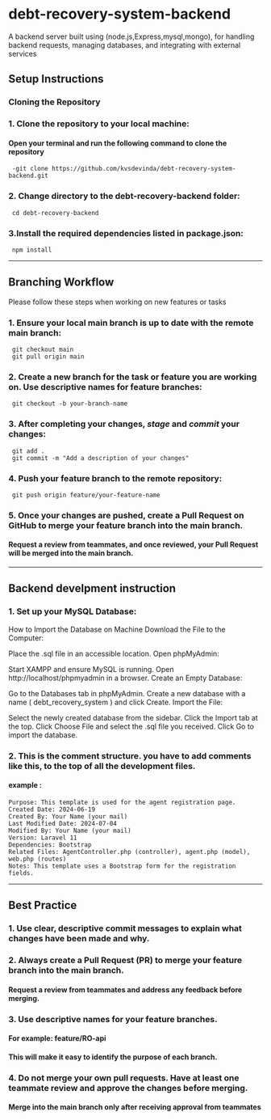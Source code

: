# debt-recovery-system-backend
A backend server built using (node.js,Express,mysql,mongo), for handling backend requests, managing databases, and integrating with external services


## Setup Instructions

### Cloning the Repository

### 1. Clone the repository to your local machine:
#### Open your terminal and run the following command to clone the repository
    
     -git clone https://github.com/kvsdevinda/debt-recovery-system-backend.git
     

### 2. Change directory to the debt-recovery-backend folder:
     
     cd debt-recovery-backend
     

### 3.Install the required dependencies listed in package.json:
    
     npm install
     

-----------------------------------------------------------------------------------------------------------------------------------------------

## Branching Workflow

 Please follow these steps when working on new features or tasks

### 1. Ensure your local main branch is up to date with the remote main branch:
     
     git checkout main
     git pull origin main
     

### 2. Create a new branch for the task or feature you are working on. Use descriptive names for feature branches:
    
     git checkout -b your-branch-name
     

### 3. After completing your changes, *stage* and *commit* your changes:
    
     git add .
     git commit -m "Add a description of your changes"
     

### 4. Push your feature branch to the remote repository:
    
     git push origin feature/your-feature-name
     

### 5. Once your changes are pushed, create a Pull Request on GitHub to merge your feature branch into the main branch.
#### Request a review from teammates, and once reviewed, your Pull Request will be merged into the main branch.

-------------------------------------------------------------------------------------------------------------------------------

## Backend develpment instruction

### 1. Set up your MySQL Database:
   How to Import the Database on Machine
  Download the File to the Computer:

  Place the .sql file in an accessible location.
  Open phpMyAdmin:

  Start XAMPP and ensure MySQL is running.
  Open http://localhost/phpmyadmin in a browser.
  Create an Empty Database:

  Go to the Databases tab in phpMyAdmin.
  Create a new database with a name ( debt_recovery_system ) and click Create.
  Import the File:

  Select the newly created database from the sidebar.
  Click the Import tab at the top.
  Click Choose File and select the .sql file you received.
  Click Go to import the database.
     

### 2. This is the comment structure. you have to add comments like this, to the top of all the development files.
#### example :
    Purpose: This template is used for the agent registration page.
    Created Date: 2024-06-19
    Created By: Your Name (your mail)
    Last Modified Date: 2024-07-04
    Modified By: Your Name (your mail)
    Version: Laravel 11
    Dependencies: Bootstrap
    Related Files: AgentController.php (controller), agent.php (model), web.php (routes)
    Notes: This template uses a Bootstrap form for the registration fields. 

--------------------------------------------------------------------------------------------------------------------------
## Best Practice

### 1. Use clear, descriptive commit messages to explain what changes have been made and why.
   

### 2. Always create a Pull Request (PR) to merge your feature branch into the main branch.
#### Request a review from teammates and address any feedback before merging.

### 3. Use descriptive names for your feature branches.
#### For example: feature/RO-api
     
#### This will make it easy to identify the purpose of each branch.

### 4. Do not merge your own pull requests. Have at least one teammate review and approve the changes before merging.
#### Merge into the main branch only after receiving approval from teammates
